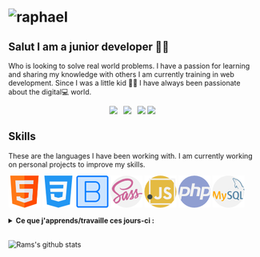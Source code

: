 # ![raphael](https://images.unsplash.com/photo-1546900703-cf06143d1239?ixid=MnwxMjA3fDB8MHxwaG90by1wYWdlfHx8fGVufDB8fHx8&ixlib=rb-1.2.1&auto=format&fit=crop&w=1591&q=80)

## Salut I am a junior developer  👋🏽  


Who is looking to solve real world problems. I have a passion for learning and sharing my knowledge with others I am currently training in web development.
Since I was a little kid 👶🏽 I have always been passionate about the digital💻 world.


<p align='center'>
  <a href="https://www.linkedin.com/in/raphael-colson/"><img height="24" src="https://github.com/emicheldev/emicheldev/blob/master/linkedin.png?raw=true"></a>&nbsp;&nbsp;
  <a href="https://www.instagram.com/rcolson40/"><img height="24" src="https://github.com/emicheldev/emicheldev/blob/master/instagram-alt.png?raw=true"></a>&nbsp;&nbsp;
  <a href="mailto:colson.raphael@protonmail.com"><img height="24" src="https://github.com/emicheldev/emicheldev/blob/master/envelope-alt.png?raw=true"></a>
  <a href="https://www.youtube.com/channel/UCurAMv9HimsEpS-x4n-DIOw/playlists/"><img height="24" src="https://github.com/emicheldev/emicheldev/blob/master/youtube.png?raw=true"></a>&nbsp;&nbsp;
</p>

## Skills 
These are the languages I have been working with. I am currently working on personal projects to improve my skills. 

![HTML](ressources/html.png)
![CSS](ressources/css-3.png)
![Bootstrap](ressources/bootstrap.png)
![SCSS](ressources/sass.png)
![JavaScript](ressources/javascript.png)
![PHP](ressources/php.png)
![MySQL](ressources/mysql.png)
<!-- ![Wordpress](ressources/wordpress.png) -->

<details>
 <summary><strong>Ce que j'apprends/travaille ces jours-ci :</strong></summary>
   - PHP <br/>
   - MYSQL <br/>
   - SEO
</details>

<br/>

![Rams's github stats](https://github-readme-stats.vercel.app/api?username=rcolson243&theme=gotham&show_icons=true)


